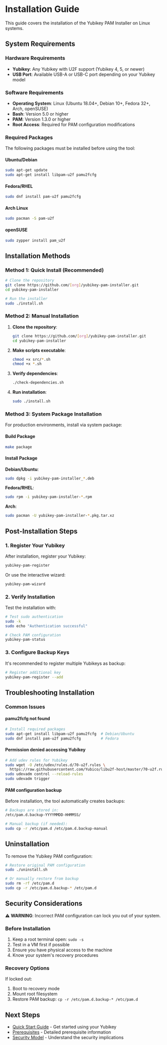 # Installation Guide

This guide covers the installation of the Yubikey PAM Installer on Linux systems.

## System Requirements

### Hardware Requirements
- **Yubikey**: Any Yubikey with U2F support (Yubikey 4, 5, or newer)
- **USB Port**: Available USB-A or USB-C port depending on your Yubikey model

### Software Requirements
- **Operating System**: Linux (Ubuntu 18.04+, Debian 10+, Fedora 32+, Arch, openSUSE)
- **Bash**: Version 5.0 or higher
- **PAM**: Version 1.3.0 or higher
- **Root Access**: Required for PAM configuration modifications

### Required Packages

The following packages must be installed before using the tool:

#### Ubuntu/Debian
```bash
sudo apt-get update
sudo apt-get install libpam-u2f pamu2fcfg
```

#### Fedora/RHEL
```bash
sudo dnf install pam-u2f pamu2fcfg
```

#### Arch Linux
```bash
sudo pacman -S pam-u2f
```

#### openSUSE
```bash
sudo zypper install pam_u2f
```

## Installation Methods

### Method 1: Quick Install (Recommended)

```bash
# Clone the repository
git clone https://github.com/[org]/yubikey-pam-installer.git
cd yubikey-pam-installer

# Run the installer
sudo ./install.sh
```

### Method 2: Manual Installation

1. **Clone the repository**:
   ```bash
   git clone https://github.com/[org]/yubikey-pam-installer.git
   cd yubikey-pam-installer
   ```

2. **Make scripts executable**:
   ```bash
   chmod +x src/*.sh
   chmod +x *.sh
   ```

3. **Verify dependencies**:
   ```bash
   ./check-dependencies.sh
   ```

4. **Run installation**:
   ```bash
   sudo ./install.sh
   ```

### Method 3: System Package Installation

For production environments, install via system package:

#### Build Package
```bash
make package
```

#### Install Package

**Debian/Ubuntu**:
```bash
sudo dpkg -i yubikey-pam-installer_*.deb
```

**Fedora/RHEL**:
```bash
sudo rpm -i yubikey-pam-installer-*.rpm
```

**Arch**:
```bash
sudo pacman -U yubikey-pam-installer-*.pkg.tar.xz
```

## Post-Installation Steps

### 1. Register Your Yubikey

After installation, register your Yubikey:

```bash
yubikey-pam-register
```

Or use the interactive wizard:

```bash
yubikey-pam-wizard
```

### 2. Verify Installation

Test the installation with:

```bash
# Test sudo authentication
sudo -k
sudo echo "Authentication successful"

# Check PAM configuration
yubikey-pam-status
```

### 3. Configure Backup Keys

It's recommended to register multiple Yubikeys as backup:

```bash
# Register additional key
yubikey-pam-register --add
```

## Troubleshooting Installation

### Common Issues

#### pamu2fcfg not found
```bash
# Install required packages
sudo apt-get install libpam-u2f pamu2fcfg  # Debian/Ubuntu
sudo dnf install pam-u2f pamu2fcfg         # Fedora
```

#### Permission denied accessing Yubikey
```bash
# Add udev rules for Yubikey
sudo wget -O /etc/udev/rules.d/70-u2f.rules \
  https://raw.githubusercontent.com/Yubico/libu2f-host/master/70-u2f.rules
sudo udevadm control --reload-rules
sudo udevadm trigger
```

#### PAM configuration backup
Before installation, the tool automatically creates backups:
```bash
# Backups are stored in:
/etc/pam.d.backup-YYYYMMDD-HHMMSS/

# Manual backup (if needed):
sudo cp -r /etc/pam.d /etc/pam.d.backup-manual
```

## Uninstallation

To remove the Yubikey PAM configuration:

```bash
# Restore original PAM configuration
sudo ./uninstall.sh

# Or manually restore from backup
sudo rm -rf /etc/pam.d
sudo cp -r /etc/pam.d.backup-* /etc/pam.d
```

## Security Considerations

⚠️ **WARNING**: Incorrect PAM configuration can lock you out of your system.

### Before Installation
1. Keep a root terminal open: `sudo -s`
2. Test in a VM first if possible
3. Ensure you have physical access to the machine
4. Know your system's recovery procedures

### Recovery Options
If locked out:
1. Boot to recovery mode
2. Mount root filesystem
3. Restore PAM backup: `cp -r /etc/pam.d.backup-* /etc/pam.d`

## Next Steps

- [Quick Start Guide](./quick-start.md) - Get started using your Yubikey
- [Prerequisites](./prerequisites.md) - Detailed prerequisite information
- [Security Model](../architecture/security-model.md) - Understand the security implications